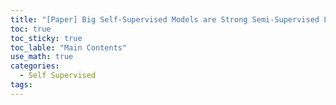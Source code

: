 ```yaml
---
title: "[Paper] Big Self-Supervised Models are Strong Semi-Supervised Learners"
toc: true
toc_sticky: true
toc_lable: "Main Contents"
use_math: true
categories:
  - Self Supervised
tags:
---
```

